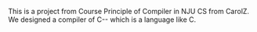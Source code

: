 This is a project from Course Principle of Compiler in NJU CS from CarolZ. We designed a compiler of C-- which is a language like C.
